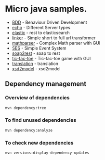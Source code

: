 # Micro java samples.

* [BDD](bdd/README.md) - Behaviour Driven Development
* [echo](echo/README.md) - Different Server types
* [elastic](elastic/README.md) - rest to elasticsearch
* [linker](linker/README.md) - Simple short to full url transformer
* [mathparser](mathparser/README.md) - Complex Math parser with GUI
* [SES](ses/README.md) - Simple Event System
* [soap2rest](soap2rest/README.md) - soap to rest
* [tic-tac-toe](tic-tac-toe/README.md) - Tic-tac-toe game with GUI
* [translation](translation/README.md) - translation
* [xsd2model](xsd2model/README.md) - xsd2model

## Dependency management

### Overview of dependencies

```bash
mvn dependency:tree
```

### To find unused dependencies
```bash
mvn dependency:analyze
```

### To check new dependencies
```bash
mvn versions:display-dependency-updates
```

